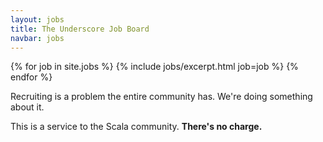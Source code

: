 ```yaml
---
layout: jobs
title: The Underscore Job Board
navbar: jobs
---
```


<article>
    {% for job in site.jobs %}
      {% include jobs/excerpt.html job=job %}
    {% endfor %}
</article>

<script>
  uio.jobListing.init(".job-listing")
</script>

Recruiting is a problem the entire community has. We're doing something about it.

<!--
- Scala is all we do and write about.
- Our audience is extremely targeted --- every visitor is demonstrating an interest in Scala.
- We are putting our site traffic to work helping you recruit the Scala developers your business needs.
-->

This is a service to the Scala community. **There's no charge.**

<!--
Conditions:

- Listings absolutely have to be for a role involving Scala.
- We are limiting each company to a maximum of three listings --- if you want use one listing to advertise multiple roles, that is absolutely fine and indeed preferred.
- We are giving preference to roles suitable for junior developers, as that's where we see the biggest need in the community.
- The other usual legal T&amp;Cs are on the submission form.

-->